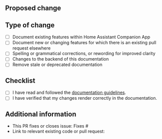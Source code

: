 <!--
  You are amazing! Thanks for contributing to our project!
  Please DO NOT DELETE ANY TEXT from this template unless instructed.
-->

## Proposed change
<!-- 
  Provide a clear and concise description of your changes. Explain the purpose and 
  benefits of this pull request to help maintainers understand why it should be accepted.

  If applicable, use the `<span class='beta'>BETA</span>` flag in the documentation to 
  indicate that a section is not yet available in the apps.
-->

## Type of change
<!--
  What type of change does your pull request introduce to Home Assistant Companion Documentation? Put an `x` in the appropriate box
  NOTE: Please, check only 1! box! 
  If your PR requires multiple boxes to be checked, you'll most likely need to
  split it into multiple PRs. This makes things easier and faster to code review.
-->

- [ ] Document existing features within Home Assistant Companion App
- [ ] Document new or changing features for which there is an existing pull request elsewhere
- [ ] Spelling or grammatical corrections, or rewording for improved clarity
- [ ] Changes to the backend of this documentation
- [ ] Remove stale or deprecated documentation

## Checklist
<!--
  Ensure your pull request meets the following requirements. This helps speed up the review process.
-->

- [ ] I have read and followed the [documentation guidelines](https://developers.home-assistant.io/docs/documenting/general-style-guide).
- [ ] I have verified that my changes render correctly in the documentation.

## Additional information
<!--
  Provide any additional context or details that may help maintainers review your PR. 
  Include links to relevant files, pull requests, or issues where applicable.
-->

- This PR fixes or closes issue: Fixes #
- Link to relevant existing code or pull request: 
